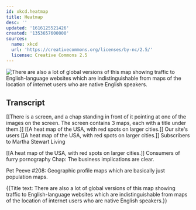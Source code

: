 ```yaml
---
id: xkcd.heatmap
title: Heatmap
desc: ''
updated: '1616125521426'
created: '1353657600000'
sources:
  name: xkcd
  url: 'https://creativecommons.org/licenses/by-nc/2.5/'
  license: Creative Commons 2.5
---
```

![There are also a lot of global versions of this map showing traffic to English-language websites which are indistinguishable from maps of the location of internet users who are native English speakers.](https://imgs.xkcd.com/comics/heatmap.png)

## Transcript
[[There is a screen, and a chap standing in front of it pointing at one of the images on the screen.  The screen contains 3 maps, each with a title under them.]]
[[A heat map of the USA, with red spots on larger cities.]]
Our site's users
[[A heat map of the USA, with red spots on larger cities.]]
Subscribers to 
Martha Stewart Living

[[A heat map of the USA, with red spots on larger cities.]]
Consumers of furry pornography
Chap: The business implications are clear.

Pet Peeve #208:
Geographic profile maps which are basically just population maps.


{{Title text: There are also a lot of global versions of this map showing traffic to English-language websites which are indistinguishable from maps of the location of internet users who are native English speakers.}}
